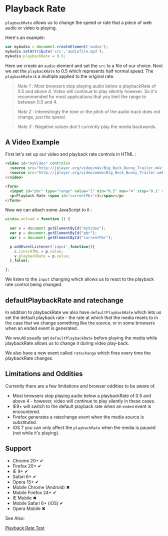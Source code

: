 Playback Rate
=============

```playbackRate``` allows us to change the speed or rate that a piece of web audio or video is playing.

Here's an example:

`````javascript
var myAudio = document.createElement('audio');
myAudio.setAttribute('src','audiofile.mp3');
myAudio.playbackRate = 0.5;
`````

Here we create an ```audio``` element and set the ```src``` to a file of our choice. Next we set the ```playbackRate``` to 0.5 which represents half normal speed. The ```playbackRate``` is a multiple applied to the original rate.


> *Note 1* : Most browsers stop playing audio below a playbackRate of 0.5 and above 4. Video will continue to play silently however. So it's recommended for most applications that you limit the range to between 0.5 and 4.

> *Note 2* : Interestingly the tone or the pitch of the audio track does not change, just the speed.

> *Note 3* : Negative values don't currently play the media backwards.


A Video Example
---------------

First let's set up our video and playback rate controls in HTML :

`````html
<video id="myVideo" controls>
  <source src="http://jplayer.org/video/m4v/Big_Buck_Bunny_Trailer.m4v" type='video/mp4' />
  <source src="http://jplayer.org/video/webm/Big_Buck_Bunny_Trailer.webm" type='video/webm' />
</video>

<form>
  <input id="pbr" type="range" value="1" min="0.5" max="4" step="0.1" >
  <p>Playback Rate <span id="currentPbr">1</span></p>
</form>
`````

Now we can attach some JavaScript to it :

`````javascript
window.onload = function () {
 
  var v = document.getElementById("myVideo");
  var p = document.getElementById("pbr");
  var c = document.getElementById("currentPbr");

  p.addEventListener('input',function(){
    c.innerHTML = p.value;
    v.playbackRate = p.value;
  },false);

};
`````
We listen to the ```input``` changing which allows us to react to the playback rate control being changed.


defaultPlaybackRate and ratechange
----------------------------------

In addition to playbackRate we also have ```defaultPlaybackRate``` which lets us set the default playback rate - the rate at which that the media resets to in the case that we change something like the source, or in some browsers when an ended event is generated. 

We would usually set ```defaultPlaybackRate``` before playing the media while playbackRate allows us to change it during video play-back.

We also have a new event called ```ratechange``` which fires every time the playbackRate changes. 


Limitations and Oddities
------------------------

Currently there are a few limitations and browser oddities to be aware of. 

* Most browsers stop playing audio below a playbackRate of 0.5 and above 4 - however, video will continue to play silently in these cases. 
* IE9+ will switch to the default playback rate when an ```ended``` event is encountered.
* Firefox generates a ratechange event when the media source is substituted.
* iOS 7 you can only affect the ```playbackRate``` when the media is paused (not while it's playing).


Support
-------

* Chrome 20+ 	✔
* Firefox 20+ 	✔
* IE 9+ 	✔
* Safari 6+ 	✔
* Opera 15+ 	✔
* Mobile Chrome (Android) 	✖
* Mobile Firefox 24+ 	✔
* IE Mobile 	✖
* Mobile Safari 6+ (iOS) 	✔
* Opera Mobile 	✖

See Also:

[Playback Rate Test](http://hyperaud.io/lab/pbr-test/)
